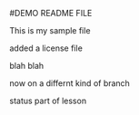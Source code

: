 #DEMO README FILE

This is my sample file

added a license file

blah blah

now on a differnt kind of branch

status part of lesson

